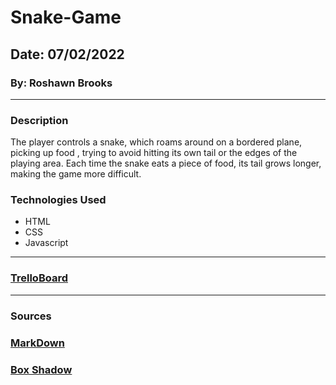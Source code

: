 # Snake-Game

## Date: 07/02/2022

### By: Roshawn Brooks

---

### Description

The player controls a snake, which roams around on a bordered plane, picking up food , trying to avoid hitting its own tail or the edges of the playing area. Each time the snake eats a piece of food, its tail grows longer, making the game more difficult.

### Technologies Used

- HTML
- CSS
- Javascript

---

### [TrelloBoard](https://trello.com/invite/b/814tnqH5/39f2958405c10dbd8ecff368a8e598c4/snake-game)

---

### Sources

### [MarkDown](https://www.markdownguide.org/cheat-sheet/)

### [Box Shadow](https://cssgenerator.org/box-shadow-css-generator.html)
